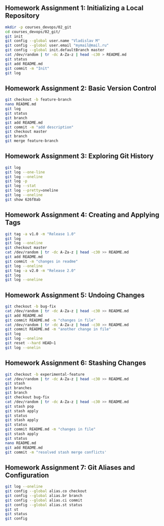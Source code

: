 ## Homework Assignment 1: Initializing a Local Repository

```bash
mkdir -p courses_devops/02_git
cd courses_devops/02_git/
git init
git config --global user.name "Vladislav M"
git config --global user.email "mymail@mail.ru"
git config --global init.defaultBranch master
cat /dev/random | tr -dc A-Za-z | head -c30 > README.md
git status
git add README.md 
git commit -m "Init"
git log
```

## Homework Assignment 2: Basic Version Control
```bash
git checkout -b feature-branch
nano README.md
git log
git status
git branch
git add README.md 
git commit -m "add description"
git checkout master
git branch
git merge feature-branch
```

## Homework Assignment 3: Exploring Git History
```bash
git log
git log --one-line
git log --oneline
git log -p
git log --stat
git log --pretty=oneline
git log --oneline
git show 626f8ab
```

## Homework Assignment 4: Creating and Applying Tags
```bash
git tag -a v1.0 -m "Release 1.0"
git log
git log --oneline
git checkout master
cat /dev/random | tr -dc A-Za-z | head -c30 >> README.md
git add README.md 
git commit -m "changes in readme"
git log --oneline
git tag -a v2.0 -m "Release 2.0"
git log
git log --oneline
```

## Homework Assignment 5: Undoing Changes
```bash
git checkout -b bug-fix
cat /dev/random | tr -dc A-Za-z | head -c30 >> README.md
git add README.md 
git commit README.md -m "changes in file"
cat /dev/random | tr -dc A-Za-z | head -c30 >> README.md
git commit README.md -m "another change in file"
git log
git log --oneline
git reset --hard HEAD~1
git log --onelin
```

## Homework Assignment 6: Stashing Changes
```bash
git checkout -b experimental-feature
cat /dev/random | tr -dc A-Za-z | head -c30 >> README.md
git stash
git branches
git branch
git checkout bug-fix
cat /dev/random | tr -dc A-Za-z | head -c30 >> README.md
git stash pop
git stash apply
git status
git stash apply
git status
git commit README.md -m "changes in file"
git stash apply
git status
nano README.md 
git add README.md 
git commit -m "resolved stash merge conflicts'
```

## Homework Assignment 7: Git Aliases and Configuration
```bash
git log --oneline
git config --global alias.co checkout
git config --global alias.br branch
git config --global alias.ci commit
git config --global alias.st status
git st
git status
git config
```
